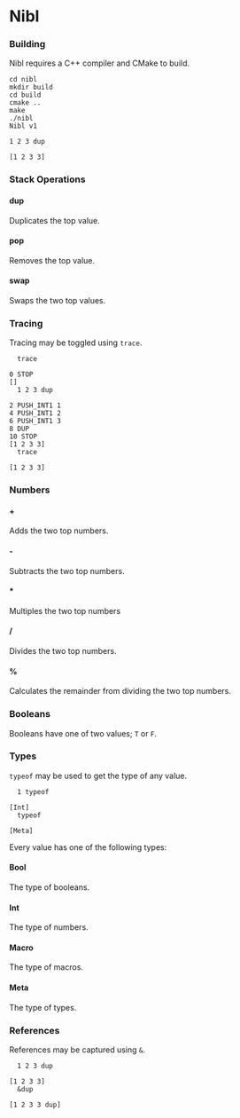 # Nibl

### Building
Nibl requires a C++ compiler and CMake to build.

```
cd nibl
mkdir build
cd build
cmake ..
make
./nibl
Nibl v1

1 2 3 dup

[1 2 3 3]
```

### Stack Operations

#### dup
Duplicates the top value.

#### pop
Removes the top value.

#### swap
Swaps the two top values.

### Tracing

Tracing may be toggled using `trace`.

```
  trace
  
0 STOP
[]
  1 2 3 dup
  
2 PUSH_INT1 1
4 PUSH_INT1 2
6 PUSH_INT1 3
8 DUP
10 STOP
[1 2 3 3]
  trace
  
[1 2 3 3]
```

### Numbers

#### +
Adds the two top numbers.

#### -
Subtracts the two top numbers.

#### *
Multiples the two top numbers

#### /
Divides the two top numbers.

#### %
Calculates the remainder from dividing the two top numbers.

### Booleans
Booleans have one of two values; `T` or `F`.

### Types
`typeof` may be used to get the type of any value.

```
  1 typeof

[Int]
  typeof

[Meta]
```

Every value has one of the following types:

#### Bool
The type of booleans.

#### Int
The type of numbers.

#### Macro
The type of macros.

#### Meta
The type of types.

### References
References may be captured using `&`.

```
  1 2 3 dup

[1 2 3 3]
  &dup

[1 2 3 3 dup]
```